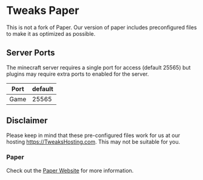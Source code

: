 # Tweaks Paper
This is not a fork of Paper.
Our version of paper includes preconfigured files to make it as optimized as possible.

## Server Ports

The minecraft server requires a single port for access (default 25565) but plugins may require extra ports to enabled for the server.

| Port  | default |
|-------|---------|
| Game  | 25565   |

## Disclaimer

Please keep in mind that these pre-configured files work for us at our hosting https://TweaksHosting.com. This may not be suitable for you. 

### Paper
Check out the [Paper Website](https://papermc.io/) for more information.